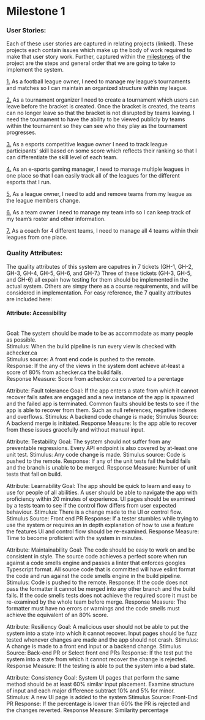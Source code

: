 # Milestone 1

### User Stories:

Each of these user stories are captured in relating projects (linked). These projects each contain issues which make up the body of work required to make that user story work. Further, captured within the [milestones](https://github.com/seng350/seng350f19-project-team-3-9/milestones "Team 3-9 System Milestones") of the project are the steps and general order that we are going to take to implement the system.

[1.](https://github.com/seng350/seng350f19-project-team-3-9/projects/1 "Base webpage project") As a football league owner, I need to manage my league’s tournaments and matches so I can maintain an organized structure within my league.

[2.](https://github.com/seng350/seng350f19-project-team-3-9/projects/7 "Add tournaments project") As a tournament organizer I need to create a tournament which users can leave before the bracket is created. Once the bracket is created, the teams can no longer leave so that the bracket is not disrupted by teams leaving. I need the tournament to have the ability to be viewed publicly by teams within the tournament so they can see who they play as the tournament progresses. 

[3.](https://github.com/seng350/seng350f19-project-team-3-9/projects/6 "Adding matches project") As a esports competitive league owner I need to track league participants’ skill based on some score which reflects their ranking so that I can differentiate the skill level of each team.

[4.](https://github.com/seng350/seng350f19-project-team-3-9/projects/2 "User home page project") As an e-sports gaming manager, I need to manage multiple leagues in one place so that I can easily track all of the leagues for the different esports that I run. 

[5.](https://github.com/seng350/seng350f19-project-team-3-9/projects/3 "Adding teams to league project") As a league owner, I need to add and remove teams from my league as the league members change. 

[6.](https://github.com/seng350/seng350f19-project-team-3-9/projects/4 "Change team info project")  As a team owner I need to manage my team info so I can keep track of my team’s roster and other information.

[7.](https://github.com/seng350/seng350f19-project-team-3-9/projects/5 "Adding teams to home page project") As a coach for 4 different teams, I need to manage all 4 teams within their leagues from one place.

### Quality Attributes:

The quality attributes of this system are caputres in 7 tickets (GH-1, GH-2, GH-3, GH-4, GH-5, GH-6, and GH-7.) Three of these tickets (GH-3, GH-5, and GH-6) all expain how testing for them should be implemented in the actual system. Others are simpy there as a course requirements, and will be considered in implementation. For easy reference, the 7 quality attributes are included here: 

#### Attribute: Accessibility
<br>
Goal: The system should be made to be as accommodate as many people as possible.
<br>
Stimulus: When the build pipeline is run every view is checked with achecker.ca
<br>
Stimulus source: A front end code is pushed to the remote.
<br>
Response: If the any of the views in the system dont achieve at-least a score of 80% from achecker.ca the build fails.
<br>
Response Measure: Score from achecker.ca converted to a perentage

Attribute: Fault tolerance
Goal: If the app enters a state from which it cannot recover fails safes are engaged and a new instance of the app is spawned and the failed app is terminated. Common faults should be tests to see if the app is able to recover from them. Such as null references, negative indexes and overflows.
Stimulus: A backend code change is made;
Stimulus Source: A backend merge is initiated.
Response Measure: Is the app able to recover from these issues gracefully and without manual input.

Attribute: Testability
Goal: The system should not suffer from any preventable regressions. Every API endpoint is also covered by at-least one unit test.
Stimulus: Any code change is made.
Stimulus source: Code is pushed to the remote.
Response: If any of the unit tests fail the build fails and the branch is unable to be merged.
Response Measure: Number of unit tests that fail on build.

Attribute: Learnability
Goal: The app should be quick to learn and easy to use for people of all abilities. A user should be able to navigate the app with proficiency within 20 minutes of experience. UI pages should be examined by a tests team to see if the control flow differs from user expected behaviour.
Stimulus: There is a change made to the UI or control flow.
Stimulus Source: Front end PR
Response: If a tester stumbles while trying to use the system or requires an in depth explanation of how to use a feature the features UI and control flow should be re-examined.
Response Measure: Time to become proficient with the system in minutes.

Attribute: Maintainability
Goal: The code should be easy to work on and be consistent in style. The source code achieves a perfect score when run against a code smells engine and passes a linter that enforces googles Typescript format. All source code that is committed will have eslint format the code and run against the code smells engine in the build pipeline.
Stimulus: Code is pushed to the remote.
Response: If the code does not pass the formatter it cannot be merged into any other branch and the build fails. If the code smells tests does not achieve the required score it must be re-examined by the whole team before merge.
Response Measure: The formatter must have no errors or warnings and the code smells must achieve the equivalent of an 80% score.

Attribute: Resiliency
Goal: A malicious user should not be able to put the system into a state into which it cannot recover. Input pages should be fuzz tested whenever changes are made and the app should not crash.
Stimulus: A change is made to a front end input or a backend change.
Stimulus Source: Back-end PR or Select front end PRs
Response: If the test put the system into a state from which it cannot recover the change is rejected.
Response Measure: If the testing is able to put the system into a bad state.

Attribute: Consistency
Goal: System UI pages that perform the same method should be at least 60% similar input placement. Examine structure of input and each major difference subtract 10% and 5% for minor.
Stimulus: A new UI page is added to the system
Stimulus Source: Front-End PR
Response: If the percentage is lower than 60% the PR is rejected and the changes reverted.
Response Measure: Similarity percentage
